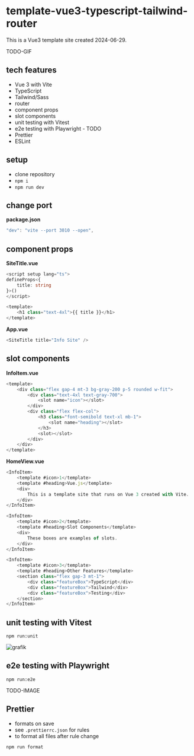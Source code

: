 # template-vue3-typescript-tailwind-router

This is a Vue3 template site created 2024-06-29.

TODO-GIF

## tech features

- Vue 3 with Vite
- TypeScript
- Tailwind/Sass
- router
- component props
- slot components
- unit testing with Vitest
- e2e testing with Playwright - TODO
- Prettier
- ESLint

## setup

- clone repository
- `npm i`
- `npm run dev`

## change port

**package.json**

```ts
"dev": "vite --port 3010 --open",
```

## component props

**SiteTitle.vue**

```ts
<script setup lang="ts">
defineProps<{
	title: string
}>()
</script>

<template>
	<h1 class="text-4xl">{{ title }}</h1>
</template>
```

**App.vue**

```ts
<SiteTitle title="Info Site" />
```

## slot components

**InfoItem.vue**

```ts
<template>
	<div class="flex gap-4 mt-3 bg-gray-200 p-5 rounded w-fit">
		<div class="text-4xl text-gray-700">
			<slot name="icon"></slot>
		</div>
		<div class="flex flex-col">
			<h3 class="font-semibold text-xl mb-1">
				<slot name="heading"></slot>
			</h3>
			<slot></slot>
		</div>
	</div>
</template>
```

**HomeView.vue**

```ts
<InfoItem>
	<template #icon>1</template>
	<template #heading>Vue.js</template>
	<div>
		This is a template site that runs on Vue 3 created with Vite.
	</div>
</InfoItem>

<InfoItem>
	<template #icon>2</template>
	<template #heading>Slot Components</template>
	<div>
		These boxes are examples of slots.
	</div>
</InfoItem>

<InfoItem>
	<template #icon>3</template>
	<template #heading>Other Features</template>
	<section class="flex gap-3 mt-1">
		<div class="featureBox">TypeScript</div>
		<div class="featureBox">Tailwind</div>
		<div class="featureBox">Testing</div>
	</section>
</InfoItem>
```

## unit testing with Vitest

```
npm run:unit
```

![grafik](https://github.com/edwardtanguay/vue3-showcase-site/assets/446574/476bc544-eec3-47e8-8533-550f60fdfb04)

## e2e testing with Playwright

```
npm run:e2e
```

TODO-IMAGE

## Prettier

- formats on save
- see `.prettierrc.json` for rules
- to format all files after rule change

```
npm run format
```
